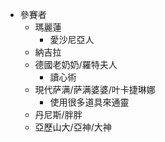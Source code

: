 * 參賽者
    * 瑪麗蓮
        + 愛沙尼亞人
    * 納吉拉
    + 德國老奶奶/羅特夫人
        + 讀心術
    + 現代萨满/萨满婆婆/叶卡捷琳娜
        + 使用很多道具來通靈
    + 丹尼斯/胖胖
    + 亞歷山大/亞神/大神
    
    